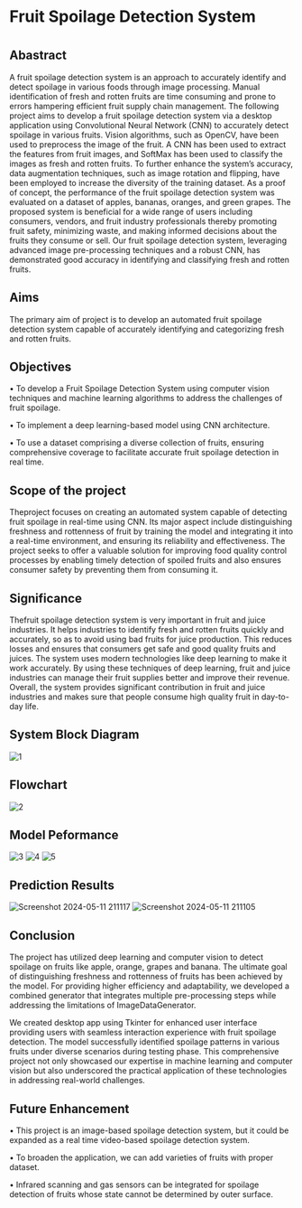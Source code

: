 
# Fruit Spoilage Detection System
#
#

## Abastract

A fruit spoilage detection system is an approach to accurately identify and detect spoilage in various foods through image processing. Manual identification of fresh and rotten fruits are time consuming and prone to errors hampering efficient fruit supply chain management. The following project aims to develop a fruit spoilage detection system via a desktop application using Convolutional Neural Network (CNN) to accurately detect spoilage in various fruits. Vision algorithms, such as OpenCV, have been used to preprocess the image of the fruit. A CNN has been used to extract the features from fruit images, and SoftMax has been used to classify the images as fresh and rotten fruits. To further enhance the system’s accuracy, data augmentation techniques, such as image rotation and flipping, have been employed to increase the diversity of the training dataset. As a proof of concept, the performance of the fruit spoilage detection system was evaluated on a dataset of apples, bananas, oranges, and green grapes. The proposed system is beneficial for a wide range of users including consumers, vendors, and fruit industry professionals thereby promoting fruit safety, minimizing waste, and making informed decisions about the fruits they consume or sell. Our fruit spoilage detection system, leveraging advanced image pre-processing techniques and a robust CNN, has demonstrated good accuracy in identifying and classifying fresh and rotten fruits. 

## Aims 

The primary aim of project is to develop an automated fruit spoilage detection system capable of accurately identifying and categorizing fresh and rotten fruits. 

## Objectives


• To develop a Fruit Spoilage Detection System using computer vision techniques and machine learning algorithms to address the challenges of fruit spoilage.

• To implement a deep learning-based model using CNN architecture.

• To use a dataset comprising a diverse collection of fruits, ensuring comprehensive coverage to facilitate accurate fruit spoilage detection in real time. 

## Scope of the project

Theproject focuses on creating an automated system capable of detecting fruit spoilage in real-time using CNN. Its major aspect include distinguishing freshness and rottenness of fruit by training the model and integrating it into a real-time environment, and ensuring its reliability and effectiveness. The project seeks to offer a valuable solution for improving food quality control processes by enabling timely detection of spoiled fruits and also ensures consumer safety by preventing them from consuming it.

## Significance

Thefruit spoilage detection system is very important in fruit and juice industries. It helps industries to identify fresh and rotten fruits quickly and accurately, so as to avoid using bad fruits for juice production. This reduces losses and ensures that consumers get safe and good quality fruits and juices. The system uses modern technologies like deep learning to make it work accurately. By using these techniques of deep learning, fruit and juice industries can manage their fruit supplies better and improve their revenue. Overall, the system provides significant contribution in fruit and juice industries and makes sure that people consume high quality fruit in day-to-day life.

## System Block Diagram

![1](https://github.com/Alpha107/Fruit-Spoilage-Detection-System/assets/115240879/0ff11f5c-a608-42cd-8f88-ea415e531eed)

## Flowchart

![2](https://github.com/Alpha107/Fruit-Spoilage-Detection-System/assets/115240879/421a6115-5ebc-4df0-8002-9b9bc5bdf5d0)


## Model Peformance

![3](https://github.com/Alpha107/Fruit-Spoilage-Detection-System/assets/115240879/5c69f469-f2e4-4699-9bff-232f3587f21f)
![4](https://github.com/Alpha107/Fruit-Spoilage-Detection-System/assets/115240879/60f161cc-0520-428a-a386-603fd6e5524f)
![5](https://github.com/Alpha107/Fruit-Spoilage-Detection-System/assets/115240879/883f5c91-3577-484a-8a1f-14b43ac61065)


## Prediction Results

![Screenshot 2024-05-11 211117](https://github.com/Alpha107/Fruit-Spoilage-Detection-System/assets/115240879/cc46f849-b6e2-4774-abf5-ea7d40764251)
![Screenshot 2024-05-11 211105](https://github.com/Alpha107/Fruit-Spoilage-Detection-System/assets/115240879/94d16144-d25b-4899-afc0-f7f2c2322574)

## Conclusion

The project has utilized deep learning and computer vision to detect spoilage on fruits like apple, orange, grapes and banana. The ultimate goal of distinguishing freshness and rottenness of fruits has been achieved by the model. For providing higher efficiency and adaptability, we developed a combined generator that integrates multiple pre-processing steps while addressing the limitations of ImageDataGenerator.

We created desktop app using Tkinter for enhanced user interface providing users with seamless interaction experience with fruit spoilage detection. The model successfully identified spoilage patterns in various fruits under diverse scenarios during testing phase. This comprehensive project not only showcased our expertise in machine learning and computer vision but also underscored the practical application of these technologies in addressing real-world challenges.


## Future Enhancement

• This project is an image-based spoilage detection system, but it could be expanded as a real time video-based spoilage detection system.

• To broaden the application, we can add varieties of fruits with proper dataset.

• Infrared scanning and gas sensors can be integrated for spoilage detection of fruits whose state cannot be determined by outer surface.

